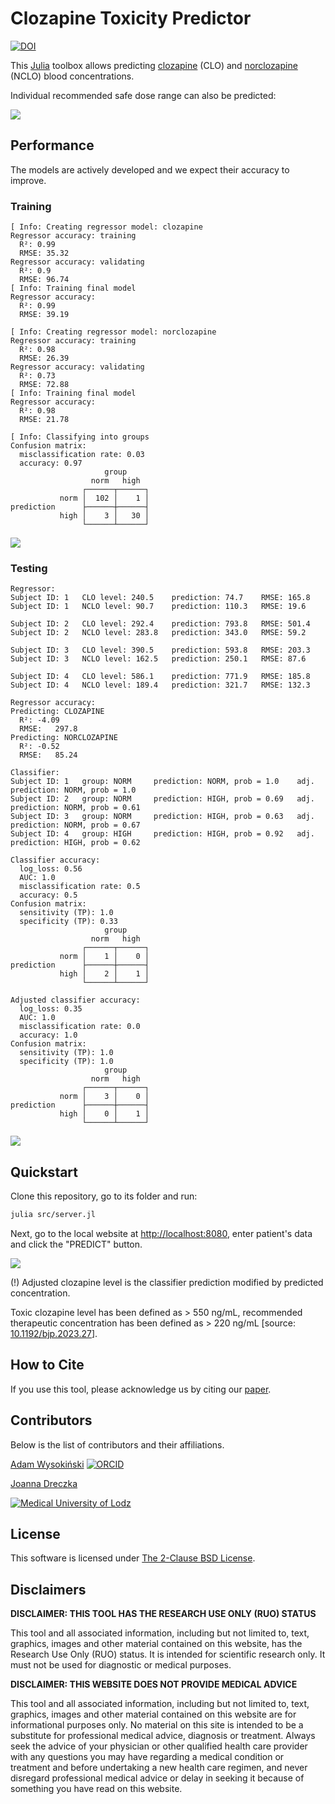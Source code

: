 # Clozapine Toxicity Predictor

[![DOI](images/zenodo.11048224.png)](https://doi.org/10.5281/zenodo.11048224)

This [Julia](https://julialang.org/) toolbox allows predicting [clozapine](https://en.wikipedia.org/wiki/Clozapine) (CLO) and [norclozapine](https://en.wikipedia.org/wiki/Desmethylclozapine) (NCLO) blood concentrations.

Individual recommended safe dose range can also be predicted:

![](images/dose-level.png)

## Performance

The models are actively developed and we expect their accuracy to improve.

### Training

```
[ Info: Creating regressor model: clozapine
Regressor accuracy: training
  R²: 0.99
  RMSE: 35.32
Regressor accuracy: validating
  R²: 0.9
  RMSE: 96.74
[ Info: Training final model
Regressor accuracy:
  R²: 0.99
  RMSE: 39.19

[ Info: Creating regressor model: norclozapine
Regressor accuracy: training
  R²: 0.98
  RMSE: 26.39
Regressor accuracy: validating
  R²: 0.73
  RMSE: 72.88
[ Info: Training final model
Regressor accuracy:
  R²: 0.98
  RMSE: 21.78

[ Info: Classifying into groups
Confusion matrix:
  misclassification rate: 0.03
  accuracy: 0.97
                     group
                  norm   high   
                ┌──────┬──────┐
           norm │  102 │    1 │
prediction      ├──────┼──────┤
           high │    3 │   30 │
                └──────┴──────┘
```

![](images/rr_training_accuracy.png)

### Testing

```
Regressor:
Subject ID: 1   CLO level: 240.5    prediction: 74.7    RMSE: 165.8
Subject ID: 1   NCLO level: 90.7    prediction: 110.3   RMSE: 19.6

Subject ID: 2   CLO level: 292.4    prediction: 793.8   RMSE: 501.4
Subject ID: 2   NCLO level: 283.8   prediction: 343.0   RMSE: 59.2

Subject ID: 3   CLO level: 390.5    prediction: 593.8   RMSE: 203.3
Subject ID: 3   NCLO level: 162.5   prediction: 250.1   RMSE: 87.6

Subject ID: 4   CLO level: 586.1    prediction: 771.9   RMSE: 185.8
Subject ID: 4   NCLO level: 189.4   prediction: 321.7   RMSE: 132.3

Regressor accuracy:
Predicting: CLOZAPINE
  R²: -4.09
  RMSE:   297.8
Predicting: NORCLOZAPINE
  R²: -0.52
  RMSE:   85.24

Classifier:
Subject ID: 1   group: NORM     prediction: NORM, prob = 1.0    adj. prediction: NORM, prob = 1.0
Subject ID: 2   group: NORM     prediction: HIGH, prob = 0.69   adj. prediction: NORM, prob = 0.61
Subject ID: 3   group: NORM     prediction: HIGH, prob = 0.63   adj. prediction: NORM, prob = 0.67
Subject ID: 4   group: HIGH     prediction: HIGH, prob = 0.92   adj. prediction: HIGH, prob = 0.62

Classifier accuracy:
  log_loss: 0.56
  AUC: 1.0
  misclassification rate: 0.5
  accuracy: 0.5
Confusion matrix:
  sensitivity (TP): 1.0
  specificity (TP): 0.33
                     group
                  norm   high   
                ┌──────┬──────┐
           norm │    1 │    0 │
prediction      ├──────┼──────┤
           high │    2 │    1 │
                └──────┴──────┘
         
Adjusted classifier accuracy:
  log_loss: 0.35
  AUC: 1.0
  misclassification rate: 0.0
  accuracy: 1.0
Confusion matrix:
  sensitivity (TP): 1.0
  specificity (TP): 1.0
                     group
                  norm   high   
                ┌──────┬──────┐
           norm │    3 │    0 │
prediction      ├──────┼──────┤
           high │    0 │    1 │
                └──────┴──────┘
```

![](images/rr_testing_accuracy.png)

## Quickstart

Clone this repository, go to its folder and run:

```sh
julia src/server.jl
```

Next, go to the local website at [http://localhost:8080](http://localhost:8080), enter patient's data and click the "PREDICT" button.

![](images/webpage.png)

(!) Adjusted clozapine level is the classifier prediction modified by predicted concentration.

Toxic clozapine level has been defined as > 550 ng/mL, recommended therapeutic concentration has been defined as > 220 ng/mL [source: [10.1192/bjp.2023.27](https://doi.org/10.1192/bjp.2023.27)].

## How to Cite

If you use this tool, please acknowledge us by citing our [paper](https://zenodo.org/records/11048224).

## Contributors

Below is the list of contributors and their affiliations.

[Adam Wysokiński](mailto:adam.wysokinski@umed.lodz.pl) [![ORCID](images/orcid.png)](https://orcid.org/0000-0002-6159-6579)

[Joanna Dreczka](mailto:jdreczka@csk.umed.pl)

[![Medical University of Lodz](images/umed.png)](https://en.umed.pl)

## License

This software is licensed under [The 2-Clause BSD License](LICENSE).

## Disclaimers

**DISCLAIMER: THIS TOOL HAS THE RESEARCH USE ONLY (RUO) STATUS**

This tool and all associated information, including but not limited to, text, graphics, images and other material contained on this website, has the Research Use Only (RUO) status. It is intended for scientific research only. It must not be used for diagnostic or medical purposes.

**DISCLAIMER: THIS WEBSITE DOES NOT PROVIDE MEDICAL ADVICE**

This tool and all associated information, including but not limited to, text, graphics, images and other material contained on this website are for informational purposes only. No material on this site is intended to be a substitute for professional medical advice, diagnosis or treatment. Always seek the advice of your physician or other qualified health care provider with any questions you may have regarding a medical condition or treatment and before undertaking a new health care regimen, and never disregard professional medical advice or delay in seeking it because of something you have read on this website.